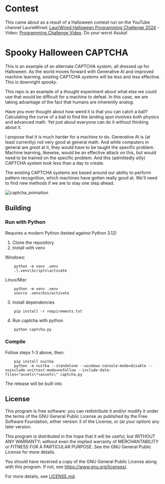 # Contest

This came about as a result of a Halloween contest run on the YouTube channel LaurieWired: [LauriWired Halloween Programming Challenge 2024](https://github.com/LaurieWired/Halloween_2024_Programming_Challenge) - Video: [Programming Challenge Video](https://www.youtube.com/shorts/AAT1LVece0A). Do your worst Asuka!

# Spooky Halloween CAPTCHA

This is an example of an alternate CAPTCHA system, all dressed up for Halloween. As the world moves forward with Generative AI and improved machine learning, existing CAPTCHA systems will be less and less effective. This is downright _spooky_.

This repo is an example of a thought experiment about what else we could use that would be difficult for a machine to defeat. In this case, we are taking advantage of the fact that humans are inherently analog.

Have you ever thought about how weird it is that you can catch a ball? Calculating the curve of a ball to find the landing spot involves both physics and advanced math. Yet just about everyone can do it without thinking about it.

I propose that it is much harder for a machine to do. Generative AI is (at least currently) not very good at general math. And while computers in general are *great* at it, they would have to be taught the specific problem. Machine learning, likewise, would be an effective attack on this, but would need to be trained on the specific problem. And this (admittedly silly) CAPTCHA system took less than a day to create.

The existing CAPTCHA systems are based around our ability to perform pattern recognition, which machines have gotten really good at. We'll need to find new methods if we are to stay one step ahead.

![captcha_animation](https://github.com/user-attachments/assets/b41646f3-9d20-4358-b3d4-961d6ec0e812)

## Building ##

### Run with Python ###

Requires a modern Python (tested against Python 3.12)

1. Clone the repository
2. Install with venv

_Windows_:

```
    python -m venv .venv
    .\.venv\Scripts\activate
```

_Linux/Mac_

```
    python -m venv .venv
    source .venv/bin/activate
```

3. Install dependencies

```
    pip install -r requirements.txt
```

4. Run captcha with python

```
    python captcha.py
```

### Compile ###

Follow steps 1-3 above, then:

```
    pip install nuitka
    python -m nuitka --standalone --windows-console-mode=disable --noinclude-unittest-mode=nofollow --include-data-files="assets\*=assets\" captcha.py
```

The release will be built into 

## License ##

This program is free software: you can redistribute it and/or modify it under the terms of the GNU General Public License as published by the Free Software Foundation, either version 3 of the License, or (at your option) any later version.

This program is distributed in the hope that it will be useful, but WITHOUT ANY WARRANTY; without even the implied warranty of MERCHANTABILITY or FITNESS FOR A PARTICULAR PURPOSE. See the GNU General Public License for more details.

You should have received a copy of the GNU General Public License along with this program. If not, see <https://www.gnu.org/licenses/>.

For more details, see [LICENSE.md](LICENSE.md).
